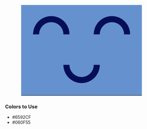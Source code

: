 <div style="text-align:center">
    <img src="../images/26.png" />
</div>

### Colors to Use
- #6592CF
- #060F55